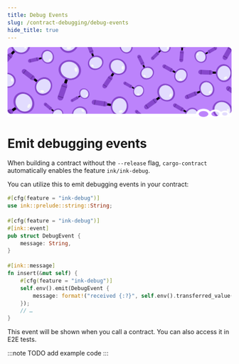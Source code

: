 ```yaml
---
title: Debug Events
slug: /contract-debugging/debug-events
hide_title: true
---
```


![Magnifying Glass Title Picture](/img/title/magnifying-glass.svg)

# Emit debugging events

When building a contract without the `--release` flag,
`cargo-contract` automatically enables the feature `ink/ink-debug`.

You can utilize this to emit debugging events in your contract:

```rust
#[cfg(feature = "ink-debug")]
use ink::prelude::string::String;

#[cfg(feature = "ink-debug")]
#[ink::event]
pub struct DebugEvent {
    message: String,
}

#[ink::message]
fn insert(&mut self) {
    #[cfg(feature = "ink-debug")]
    self.env().emit(DebugEvent {
        message: format!("received {:?}", self.env().transferred_value());
    });
    // …
}
```

This event will be shown when you call a contract. You can also access it in E2E tests.

:::note
TODO add example code
:::
